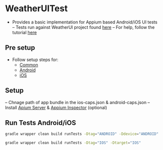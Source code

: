 # WeatherUITest

- Provides a basic implementation for Appium based Android/iOS UI tests
– Tests run against WeatherUI project found [here](https://github.com/jackvdp/WeatherTestApp)
– For help, follow the tutorial [here](https://applitools.com/blog/how-to-write-appium-ios-test/)

## Pre setup

- Follow setup steps for:
  - [Common](https://automationhacks.io/slides/2021/appium-conf/hello-appium-writing-your-first-tests/04-common-libraries/)
  - [Android](https://automationhacks.io/slides/2021/appium-conf/hello-appium-writing-your-first-tests/05-setup-for-android/)
  - [iOS](https://automationhacks.io/slides/2021/appium-conf/hello-appium-writing-your-first-tests/09-setup-for-ios/)

## Setup

– Chnage path of app bundle in the ios-caps.json & android-caps.json
– Install [Apium Server](https://github.com/appium/appium-desktop/releases/tag/v1.22.3-4) & [Appium Inspector](https://github.com/appium/appium-inspector/releases) (optional)

## Run Tests Android/iOS

```zsh
gradle wrapper clean build runTests -Dtag="ANDROID" -Ddevice="ANDROID"
```

```zsh
gradle wrapper clean build runTests -Dtag="IOS" -Dtarget="IOS"
```

